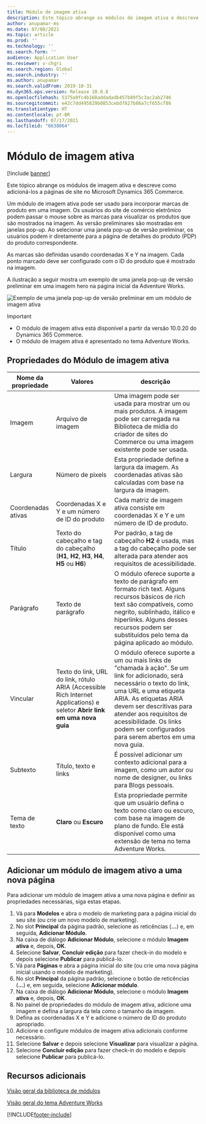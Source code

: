 ```yaml
---
title: Módulo de imagem ativa
description: Este tópico abrange os módulos de imagem ativa e descreve como adicioná-los a páginas de site no Microsoft Dynamics 365 Commerce.
author: anupamar-ms
ms.date: 07/08/2021
ms.topic: article
ms.prod: ''
ms.technology: ''
ms.search.form: ''
audience: Application User
ms.reviewer: v-chgri
ms.search.region: Global
ms.search.industry: ''
ms.author: anupamar
ms.search.validFrom: 2019-10-31
ms.dyn365.ops.version: Release 10.0.8
ms.openlocfilehash: 5375a9fc4b168addadadb457b89f5c3ac2ab2746
ms.sourcegitcommit: e42c7dd495829b0853cebdf827b86a7cf655cf86
ms.translationtype: HT
ms.contentlocale: pt-BR
ms.lasthandoff: 07/17/2021
ms.locfileid: "6638064"
---
```

# <a name="active-image-module"></a>Módulo de imagem ativa

[!include [banner](includes/banner.md)]

Este tópico abrange os módulos de imagem ativa e descreve como adicioná-los a páginas de site no Microsoft Dynamics 365 Commerce.

Um módulo de imagem ativa pode ser usado para incorporar marcas de produto em uma imagem. Os usuários do site de comércio eletrônico podem passar o mouse sobre as marcas para visualizar os produtos que são mostrados na imagem. As versão preliminares são mostradas em janelas pop-up. Ao selecionar uma janela pop-up de versão preliminar, os usuários podem ir diretamente para a página de detalhes do produto (PDP) do produto correspondente.

As marcas são definidas usando coordenadas X e Y na imagem. Cada ponto marcado deve ser configurado com o ID do produto que é mostrado na imagem.

A ilustração a seguir mostra um exemplo de uma janela pop-up de versão preliminar em uma imagem hero na página inicial da Adventure Works.

![Exemplo de uma janela pop-up de versão preliminar em um módulo de imagem ativa](./media/Active_image.PNG)

> [!IMPORTANT]
> - O módulo de imagem ativa está disponível a partir da versão 10.0.20 do Dynamics 365 Commerce.
> - O módulo de imagem ativa é apresentado no tema Adventure Works.

## <a name="active-image-module-properties"></a>Propriedades do Módulo de imagem ativa

| Nome da propriedade      | Valores | descrição |
|--------------------|--------|-------------|
| Imagem              | Arquivo de imagem | Uma imagem pode ser usada para mostrar um ou mais produtos. A imagem pode ser carregada na Biblioteca de mídia do criador de sites do Commerce ou uma imagem existente pode ser usada. |
| Largura              | Número de pixels | Esta propriedade define a largura da imagem. As coordenadas ativas são calculadas com base na largura da imagem.|
| Coordenadas ativas | Coordenadas X e Y e um número de ID do produto | Cada matriz de imagem ativa consiste em coordenadas X e Y e um número de ID de produto.|
| Título            | Texto do cabeçalho e tag do cabeçalho (**H1**, **H2**, **H3**, **H4**, **H5** ou **H6**) | Por padrão, a tag de cabeçalho **H2** é usada, mas a tag do cabeçalho pode ser alterada para atender aos requisitos de acessibilidade. |
| Parágrafo          | Texto de parágrafo | O módulo oferece suporte a texto de parágrafo em formato rich text. Alguns recursos básicos de rich text são compatíveis, como negrito, sublinhado, itálico e hiperlinks. Alguns desses recursos podem ser substituídos pelo tema da página aplicado ao módulo. |
| Vincular               | Texto do link, URL do link, rótulo ARIA (Accessible Rich Internet Applications) e seletor **Abrir link em uma nova guia** | O módulo oferece suporte a um ou mais links de "chamada à ação". Se um link for adicionado, será necessário o texto do link, uma URL e uma etiqueta ARIA. As etiquetas ARIA devem ser descritivas para atender aos requisitos de acessibilidade. Os links podem ser configurados para serem abertos em uma nova guia. |
| Subtexto           | Título, texto e links | É possível adicionar um contexto adicional para a imagem, como um autor ou nome de designer, ou links para Blogs pessoais.|
| Tema de texto         | **Claro** ou **Escuro** | Esta propriedade permite que um usuário defina o texto como claro ou escuro, com base na imagem de plano de fundo. Ele está disponível como uma extensão de tema no tema Adventure Works. |

## <a name="add-an-active-image-module-to-a-new-page"></a>Adicionar um módulo de imagem ativo a uma nova página

Para adicionar um módulo de imagem ativa a uma nova página e definir as propriedades necessárias, siga estas etapas.

1. Vá para **Modelos** e abra o modelo de marketing para a página inicial do seu site (ou crie um novo modelo de marketing).
1. No slot **Principal** da página padrão, selecione as reticências (**...**) e, em seguida, **Adicionar Módulo**.
1. Na caixa de diálogo **Adicionar Módulo**, selecione o módulo **Imagem ativa** e, depois, **OK**.
1. Selecione **Salvar**, **Concluir edição** para fazer check-in do modelo e depois selecione **Publicar** para publicá-lo.
1. Vá para **Páginas** e abra a página inicial do site (ou crie uma nova página inicial usando o modelo de marketing).
1. No slot **Principal** da página padrão, selecione o botão de reticências (**...**) e, em seguida, selecione **Adicionar módulo**.
1. Na caixa de diálogo **Adicionar Módulo**, selecione o módulo **Imagem ativa** e, depois, **OK**.
1. No painel de propriedades do módulo de imagem ativa, adicione uma imagem e defina a largura da tela como o tamanho da imagem.
1. Defina as coordenadas X e Y e adicione o número de ID do produto apropriado.
1. Adicione e configure módulos de imagem ativa adicionais conforme necessário.
1. Selecione **Salvar** e depois selecione **Visualizar** para visualizar a página.
1. Selecione **Concluir edição** para fazer check-in do modelo e depois selecione **Publicar** para publicá-lo.

## <a name="additional-resources"></a>Recursos adicionais

[Visão geral da biblioteca de módulos](starter-kit-overview.md)

[Visão geral do tema Adventure Works](adventure-works-theme.md)

[!INCLUDE[footer-include](../includes/footer-banner.md)]
